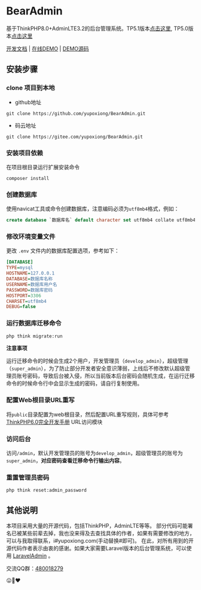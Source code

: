 # BearAdmin
基于ThinkPHP8.0+AdminLTE3.2的后台管理系统。TP5.1版本[点击这里](https://github.com/yupoxiong/BearAdmin/tree/thinkphp5.1), TP5.0版本[点击这里](https://github.com/yupoxiong/BearAdmin/tree/thinkphp5.0)


 [开发文档](https://www.kancloud.cn/codebear/admin_tp6) |
  [在线DEMO](https://demo.bearadmin.com/) |  [DEMO源码](https://github.com/yupoxiong/bearadmin-demo) 

## 安装步骤
### clone 项目到本地
- github地址
```
git clone https://github.com/yupoxiong/BearAdmin.git
```
- 码云地址
```
git clone https://gitee.com/yupoxiong/BearAdmin.git
```
### 安装项目依赖
在项目根目录运行扩展安装命令
```
composer install
```
### 创建数据库
使用navicat工具或命令创建数据库，注意编码必须为`utf8mb4`格式，例如：
~~~sql
create database `数据库名` default character set utf8mb4 collate utf8mb4_unicode_ci;
~~~
### 修改环境变量文件
更改 `.env` 文件内的数据库配置选项，参考如下：
```ini
[DATABASE]
TYPE=mysql
HOSTNAME=127.0.0.1
DATABASE=数据库名称
USERNAME=数据库用户名
PASSWORD=数据库密码
HOSTPORT=3306
CHARSET=utf8mb4
DEBUG=false
```
### 运行数据库迁移命令
```shell
php think migrate:run
``` 
**注意事项**

运行迁移命令的时候会生成2个用户，开发管理员（`develop_admin`），超级管理（`super_admin`），为了防止部分开发者安全意识薄弱，上线后不修改默认超级管理员账号密码，导致后台被入侵，所以当前版本后台密码会随机生成，在运行迁移命令的时候命令行中会显示生成的密码，请自行复制使用。

### 配置Web根目录URL重写
将`public`目录配置为web根目录，然后配置URL重写规则，具体可参考 [ThinkPHP6.0完全开发手册](https://www.kancloud.cn/manual/thinkphp6_0/1037488) URL访问模块

### 访问后台
访问`/admin`，默认开发管理员的账号为`develop_admin`，超级管理员的账号为`super_admin`，**对应密码查看迁移命令行输出内容**。

### 重置管理员密码
```shell
php think reset:admin_password
``` 

## 其他说明
本项目采用大量的开源代码，包括ThinkPHP，AdminLTE等等。
部分代码可能署名已被某些前辈去掉，我也没来得及去查找具体的作者，如果有需要修改的地方，可以与我取得联系，i#yupoxiong.com(手动替换#即可)。
在此，对所有用到的开源代码作者表示由衷的感谢。如果大家需要Laravel版本的后台管理系统，可以使用 [LaravelAdmin](https://github.com/yuxingfei/LaravelAdmin) 。

交流QQ群：[480018279](//shang.qq.com/wpa/qunwpa?idkey=2e8674491df685dab9f634773b72ce8ed7df033aed7cbf194cda95dd4ad45737)

:stuck_out_tongue::bear::heart: